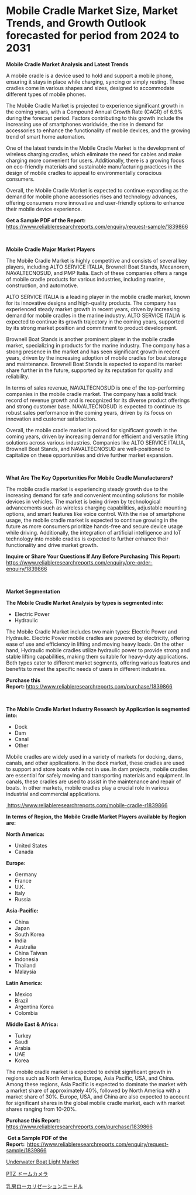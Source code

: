 <p><h1>Mobile Cradle Market Size, Market Trends, and Growth Outlook forecasted for period from 2024 to 2031</h1></p><p><strong>Mobile Cradle Market Analysis and Latest Trends</strong></p>
<p><p>A mobile cradle is a device used to hold and support a mobile phone, ensuring it stays in place while charging, syncing or simply resting. These cradles come in various shapes and sizes, designed to accommodate different types of mobile phones.</p><p>The Mobile Cradle Market is projected to experience significant growth in the coming years, with a Compound Annual Growth Rate (CAGR) of 6.9% during the forecast period. Factors contributing to this growth include the increasing use of smartphones worldwide, the rise in demand for accessories to enhance the functionality of mobile devices, and the growing trend of smart home automation.</p><p>One of the latest trends in the Mobile Cradle Market is the development of wireless charging cradles, which eliminate the need for cables and make charging more convenient for users. Additionally, there is a growing focus on eco-friendly materials and sustainable manufacturing practices in the design of mobile cradles to appeal to environmentally conscious consumers.</p><p>Overall, the Mobile Cradle Market is expected to continue expanding as the demand for mobile phone accessories rises and technology advances, offering consumers more innovative and user-friendly options to enhance their mobile device experience.</p></p>
<p><strong>Get a Sample PDF of the Report:&nbsp;</strong> <a href="https://www.reliableresearchreports.com/enquiry/request-sample/1839866">https://www.reliableresearchreports.com/enquiry/request-sample/1839866</a></p>
<p>&nbsp;</p>
<p><strong>Mobile Cradle Major Market Players</strong></p>
<p><p>The Mobile Cradle Market is highly competitive and consists of several key players, including ALTO SERVICE ITALIA, Brownell Boat Stands, Mecanorem, NAVALTECNOSUD, and PMP Italia. Each of these companies offers a range of mobile cradle products for various industries, including marine, construction, and automotive.</p><p>ALTO SERVICE ITALIA is a leading player in the mobile cradle market, known for its innovative designs and high-quality products. The company has experienced steady market growth in recent years, driven by increasing demand for mobile cradles in the marine industry. ALTO SERVICE ITALIA is expected to continue its growth trajectory in the coming years, supported by its strong market position and commitment to product development.</p><p>Brownell Boat Stands is another prominent player in the mobile cradle market, specializing in products for the marine industry. The company has a strong presence in the market and has seen significant growth in recent years, driven by the increasing adoption of mobile cradles for boat storage and maintenance. Brownell Boat Stands is expected to expand its market share further in the future, supported by its reputation for quality and reliability.</p><p>In terms of sales revenue, NAVALTECNOSUD is one of the top-performing companies in the mobile cradle market. The company has a solid track record of revenue growth and is recognized for its diverse product offerings and strong customer base. NAVALTECNOSUD is expected to continue its robust sales performance in the coming years, driven by its focus on innovation and customer satisfaction.</p><p>Overall, the mobile cradle market is poised for significant growth in the coming years, driven by increasing demand for efficient and versatile lifting solutions across various industries. Companies like ALTO SERVICE ITALIA, Brownell Boat Stands, and NAVALTECNOSUD are well-positioned to capitalize on these opportunities and drive further market expansion.</p></p>
<p>&nbsp;</p>
<p><strong>What Are The Key Opportunities For Mobile Cradle Manufacturers?</strong></p>
<p><p>The mobile cradle market is experiencing steady growth due to the increasing demand for safe and convenient mounting solutions for mobile devices in vehicles. The market is being driven by technological advancements such as wireless charging capabilities, adjustable mounting options, and smart features like voice control. With the rise of smartphone usage, the mobile cradle market is expected to continue growing in the future as more consumers prioritize hands-free and secure device usage while driving. Additionally, the integration of artificial intelligence and IoT technology into mobile cradles is expected to further enhance their functionality and drive market growth.</p></p>
<p><strong>Inquire or Share Your Questions If Any Before Purchasing This Report:</strong> <a href="https://www.reliableresearchreports.com/enquiry/pre-order-enquiry/1839866">https://www.reliableresearchreports.com/enquiry/pre-order-enquiry/1839866</a></p>
<p>&nbsp;</p>
<p><strong>Market Segmentation</strong></p>
<p><strong>The Mobile Cradle Market Analysis by types is segmented into:</strong></p>
<p><ul><li>Electric Power</li><li>Hydraulic</li></ul></p>
<p><p>The Mobile Cradle Market includes two main types: Electric Power and Hydraulic. Electric Power mobile cradles are powered by electricity, offering ease of use and efficiency in lifting and moving heavy loads. On the other hand, Hydraulic mobile cradles utilize hydraulic power to provide strong and stable lifting capabilities, making them suitable for heavy-duty applications. Both types cater to different market segments, offering various features and benefits to meet the specific needs of users in different industries.</p></p>
<p><strong>Purchase this Report:&nbsp;</strong><a href="https://www.reliableresearchreports.com/purchase/1839866">https://www.reliableresearchreports.com/purchase/1839866</a></p>
<p>&nbsp;</p>
<p><strong>The Mobile Cradle Market Industry Research by Application is segmented into:</strong></p>
<p><ul><li>Dock</li><li>Dam</li><li>Canal</li><li>Other</li></ul></p>
<p><p>Mobile cradles are widely used in a variety of markets for docking, dams, canals, and other applications. In the dock market, these cradles are used to support and store boats while not in use. In dam projects, mobile cradles are essential for safely moving and transporting materials and equipment. In canals, these cradles are used to assist in the maintenance and repair of boats. In other markets, mobile cradles play a crucial role in various industrial and commercial applications.</p></p>
<p><a href="https://www.reliableresearchreports.com/mobile-cradle-r1839866">&nbsp;https://www.reliableresearchreports.com/mobile-cradle-r1839866</a></p>
<p><strong>In terms of Region, the Mobile Cradle Market Players available by Region are:</strong></p>
<p>
    <p> <strong> North America: </strong>
        <ul>
            <li>United States</li>
            <li>Canada</li>
        </ul>
        </p> 
    <p> <strong> Europe: </strong>
        <ul>
            <li>Germany</li>
            <li>France</li>
            <li>U.K.</li>
            <li>Italy</li>
            <li>Russia</li>
        </ul>
        </p> 
    <p> <strong> Asia-Pacific: </strong>
        <ul>
            <li>China</li>
            <li>Japan</li>
            <li>South Korea</li>
            <li>India</li>
            <li>Australia</li>
            <li>China Taiwan</li>
            <li>Indonesia</li>
            <li>Thailand</li>
            <li>Malaysia</li>
        </ul>
        </p> 
    <p> <strong> Latin America: </strong>
        <ul>
            <li>Mexico</li>
            <li>Brazil</li>
            <li>Argentina Korea</li>
            <li>Colombia</li>
        </ul>
        </p> 
    <p> <strong> Middle East & Africa: </strong>
        <ul>
            <li>Turkey</li>
            <li>Saudi</li>
            <li>Arabia</li>
            <li>UAE</li>
            <li>Korea</li>
        </ul>
    </p>
    </p>
<p><p>The mobile cradle market is expected to exhibit significant growth in regions such as North America, Europe, Asia Pacific, USA, and China. Among these regions, Asia Pacific is expected to dominate the market with a market share of approximately 40%, followed by North America with a market share of 30%. Europe, USA, and China are also expected to account for significant shares in the global mobile cradle market, each with market shares ranging from 10-20%.</p></p>
<p><strong>Purchase this Report: </strong><a href="https://www.reliableresearchreports.com/purchase/1839866">https://www.reliableresearchreports.com/purchase/1839866</a></p>
<p>&nbsp;<strong>Get a Sample PDF of the Report:&nbsp;&nbsp;</strong><a href="https://www.reliableresearchreports.com/enquiry/request-sample/1839866">https://www.reliableresearchreports.com/enquiry/request-sample/1839866</a></p>
<p><strong></strong></p>
<p><p><a href="https://github.com/mancsybtousav/Market-Research-Report-List-2/blob/main/underwater-boat-light-market.md">Underwater Boat Light Market</a></p><p><a href="https://github.com/xtkhtofdt934839/Market-Research-Report-List-1/blob/main/820503540887.md">PTZ ドームカメラ</a></p><p><a href="https://github.com/KaydenJohns1964/Market-Research-Report-List-1/blob/main/645266531811.md">乳房ローカリゼーションニードル</a></p></p>